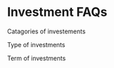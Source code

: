 # Investment FAQs

Catagories of investements&#x20;

Type of investments&#x20;

Term of investments&#x20;

